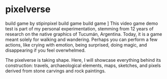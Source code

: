 # pixelverse
build game by stipinpixel
build game build game ] This video game demo test is part of my personal experimentation, stemming from 12 years of research on the native graphics of Tucumán, Argentina. Today, it is a game meant solely for walking and wandering. Perhaps you can perform a few actions, like crying with emotion, being surprised, doing magic, and disappearing if you feel overwhelmed.

The pixelverse is taking shape. Here, I will showcase everything behind its construction: travels, archaeological elements, maps, sketches, and pixels derived from stone carvings and rock paintings.
